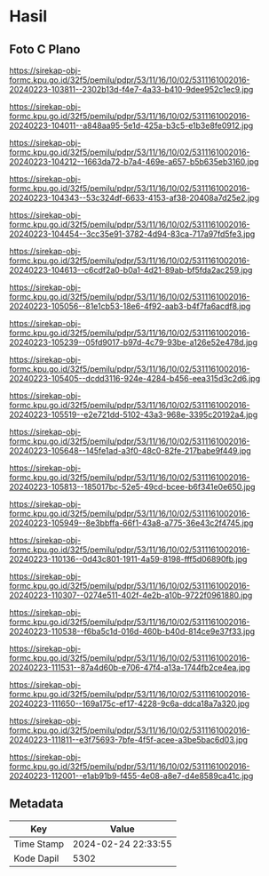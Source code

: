 # Hasil

## Foto C Plano

https://sirekap-obj-formc.kpu.go.id/32f5/pemilu/pdpr/53/11/16/10/02/5311161002016-20240223-103811--2302b13d-f4e7-4a33-b410-9dee952c1ec9.jpg

https://sirekap-obj-formc.kpu.go.id/32f5/pemilu/pdpr/53/11/16/10/02/5311161002016-20240223-104011--a848aa95-5e1d-425a-b3c5-e1b3e8fe0912.jpg

https://sirekap-obj-formc.kpu.go.id/32f5/pemilu/pdpr/53/11/16/10/02/5311161002016-20240223-104212--1663da72-b7a4-469e-a657-b5b635eb3160.jpg

https://sirekap-obj-formc.kpu.go.id/32f5/pemilu/pdpr/53/11/16/10/02/5311161002016-20240223-104343--53c324df-6633-4153-af38-20408a7d25e2.jpg

https://sirekap-obj-formc.kpu.go.id/32f5/pemilu/pdpr/53/11/16/10/02/5311161002016-20240223-104454--3cc35e91-3782-4d94-83ca-717a97fd5fe3.jpg

https://sirekap-obj-formc.kpu.go.id/32f5/pemilu/pdpr/53/11/16/10/02/5311161002016-20240223-104613--c6cdf2a0-b0a1-4d21-89ab-bf5fda2ac259.jpg

https://sirekap-obj-formc.kpu.go.id/32f5/pemilu/pdpr/53/11/16/10/02/5311161002016-20240223-105056--81e1cb53-18e6-4f92-aab3-b4f7fa6acdf8.jpg

https://sirekap-obj-formc.kpu.go.id/32f5/pemilu/pdpr/53/11/16/10/02/5311161002016-20240223-105239--05fd9017-b97d-4c79-93be-a126e52e478d.jpg

https://sirekap-obj-formc.kpu.go.id/32f5/pemilu/pdpr/53/11/16/10/02/5311161002016-20240223-105405--dcdd3116-924e-4284-b456-eea315d3c2d6.jpg

https://sirekap-obj-formc.kpu.go.id/32f5/pemilu/pdpr/53/11/16/10/02/5311161002016-20240223-105519--e2e721dd-5102-43a3-968e-3395c20192a4.jpg

https://sirekap-obj-formc.kpu.go.id/32f5/pemilu/pdpr/53/11/16/10/02/5311161002016-20240223-105648--145fe1ad-a3f0-48c0-82fe-217babe9f449.jpg

https://sirekap-obj-formc.kpu.go.id/32f5/pemilu/pdpr/53/11/16/10/02/5311161002016-20240223-105813--185017bc-52e5-49cd-bcee-b6f341e0e650.jpg

https://sirekap-obj-formc.kpu.go.id/32f5/pemilu/pdpr/53/11/16/10/02/5311161002016-20240223-105949--8e3bbffa-66f1-43a8-a775-36e43c2f4745.jpg

https://sirekap-obj-formc.kpu.go.id/32f5/pemilu/pdpr/53/11/16/10/02/5311161002016-20240223-110136--0d43c801-1911-4a59-8198-fff5d06890fb.jpg

https://sirekap-obj-formc.kpu.go.id/32f5/pemilu/pdpr/53/11/16/10/02/5311161002016-20240223-110307--0274e511-402f-4e2b-a10b-9722f0961880.jpg

https://sirekap-obj-formc.kpu.go.id/32f5/pemilu/pdpr/53/11/16/10/02/5311161002016-20240223-110538--f6ba5c1d-016d-460b-b40d-814ce9e37f33.jpg

https://sirekap-obj-formc.kpu.go.id/32f5/pemilu/pdpr/53/11/16/10/02/5311161002016-20240223-111531--87a4d60b-e706-47f4-a13a-1744fb2ce4ea.jpg

https://sirekap-obj-formc.kpu.go.id/32f5/pemilu/pdpr/53/11/16/10/02/5311161002016-20240223-111650--169a175c-ef17-4228-9c6a-ddca18a7a320.jpg

https://sirekap-obj-formc.kpu.go.id/32f5/pemilu/pdpr/53/11/16/10/02/5311161002016-20240223-111811--e3f75693-7bfe-4f5f-acee-a3be5bac6d03.jpg

https://sirekap-obj-formc.kpu.go.id/32f5/pemilu/pdpr/53/11/16/10/02/5311161002016-20240223-112001--e1ab91b9-f455-4e08-a8e7-d4e8589ca41c.jpg


## Metadata

| Key        | Value               |
| ---------- | ------------------- |
| Time Stamp | 2024-02-24 22:33:55 |
| Kode Dapil | 5302                |



